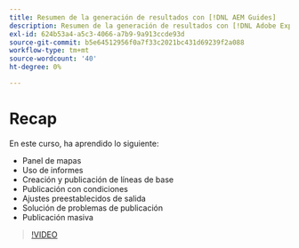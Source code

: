 ```yaml
---
title: Resumen de la generación de resultados con [!DNL AEM Guides]
description: Resumen de la generación de resultados con [!DNL Adobe Experience Manager Guides]
exl-id: 624b53a4-a5c3-4066-a7b9-9a913ccde93d
source-git-commit: b5e64512956f0a7f33c2021bc431d69239f2a088
workflow-type: tm+mt
source-wordcount: '40'
ht-degree: 0%

---
```


# Recap

En este curso, ha aprendido lo siguiente:

- Panel de mapas
- Uso de informes
- Creación y publicación de líneas de base
- Publicación con condiciones
- Ajustes preestablecidos de salida
- Solución de problemas de publicación
- Publicación masiva

>[!VIDEO](https://video.tv.adobe.com/v/338987)

